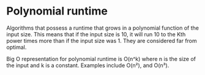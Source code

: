 # Polynomial runtime

Algorithms that possess a runtime that grows in a polynomial function of the input size. This means that if the input size is 10, it will run 10 to the Kth power times more than if the input size was 1. They are considered far from optimal.

Big O representation for polynomial runtime is O(n^k) where n is the size of the input and k is a constant. Examples include O(n²), and O(n³).
